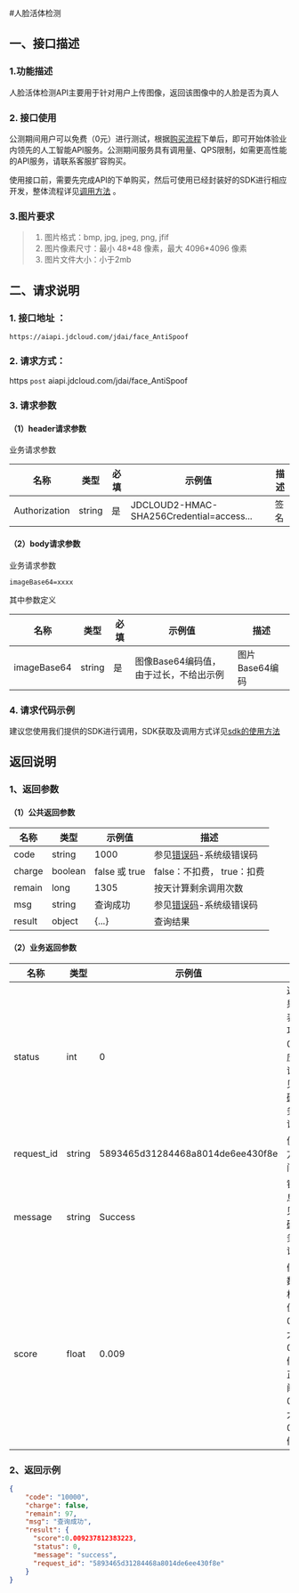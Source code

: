 #人脸活体检测

## 一、接口描述 

### 1.功能描述

人脸活体检测API主要用于针对用户上传图像，返回该图像中的人脸是否为真人

### 2. 接口使用 

公测期间用户可以免费（0元）进行测试，根据[购买流程](../Pricing/Purchase-Process.md)下单后，即可开始体验业内领先的人工智能API服务。公测期间服务具有调用量、QPS限制，如需更高性能的API服务，请联系客服扩容购买。


使用接口前，需要先完成API的下单购买，然后可使用已经封装好的SDK进行相应开发，整体流程详见[调用方法](../Operation-Guide/call-methods.md)  。

### 3.图片要求

> 1. 图片格式：bmp, jpg, jpeg, png, jfif
> 2. 图片像素尺寸：最小 48\*48 像素，最大 4096\*4096 像素
> 3. 图片文件大小：小于2mb

## 二、请求说明

### 1. 接口地址 ：

```
https://aiapi.jdcloud.com/jdai/face_AntiSpoof
```

### 2. 请求方式：
  
https `post` aiapi.jdcloud.com/jdai/face_AntiSpoof

### 3. 请求参数  

#### （1）header请求参数
业务请求参数

名称 | 类型 | 必填 | 示例值 | 描述
------|-----|-----|-----|-----
Authorization | string | 是 | JDCLOUD2-HMAC-SHA256Credential=access... | 签名


#### （2）body请求参数
业务请求参数
```
imageBase64=xxxx
```
其中参数定义

名称 | 类型 | 必填 | 示例值 | 描述
------|-----|-----|-----|-----
imageBase64 | string | 是 | 图像Base64编码值，由于过长，不给出示例 | 图片Base64编码


### 4. 请求代码示例
建议您使用我们提供的SDK进行调用，SDK获取及调用方式详见[sdk的使用方法](../Operation-Guide/Use-Sdk.md)
 
## 返回说明

### 1、返回参数
#### （1）公共返回参数

名称 | 类型 | 示例值 | 描述
------|-----|-----|-----
code | string | 1000 | 参见[错误码](Error-Code.md)-系统级错误码
charge | boolean | false 或 true | false：不扣费， true：扣费
remain | long | 1305 | 按天计算剩余调用次数
msg | string | 查询成功 | 参见[错误码](Error-Code.md)-系统级错误码
result | object | {...} | 查询结果


#### （2）业务返回参数

名称 | 类型 | 示例值 | 描述
------|-----|-----|-----
status | int | 0 | 返回结果，0表示成功；非0为对应错误，参见[错误码](Error-Code.md)-业务级错误码
request_id | string | 5893465d31284468a8014de6ee430f8e | 便于双方定位问题
message | string | Success | 错误信息，参见[错误码](Error-Code.md)-业务级错误码
score | float | 0.009 | 假体分数，严格的阈值为0.2，大于0.2为假体，正常的阈值为0.38，大于0.38为假体


### 2、返回示例 

```Json
{
    "code": "10000",
    "charge": false,
    "remain": 97,
    "msg": "查询成功",
    "result": {
      "score":0.009237812383223,
      "status": 0, 
      "message": "success",
      "request_id": "5893465d31284468a8014de6ee430f8e"
    }
}
```
